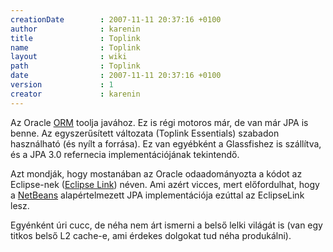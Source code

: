 ```yaml
---
creationDate        : 2007-11-11 20:37:16 +0100 
author              : karenin 
title               : Toplink 
name                : Toplink 
layout              : wiki 
path                : Toplink 
date                : 2007-11-11 20:37:16 +0100 
version             : 1 
creator             : karenin 
---
```

Az Oracle [ORM](ORM.html) toolja javához. Ez is régi motoros már, de van már JPA is benne. Az egyszerűsített változata (Toplink Essentials) szabadon használható (és nyílt a forrása). Ez van egyébként a Glassfishez is szállítva, és a JPA 3.0 refernecia implementációjának tekintendő.

Azt mondják, hogy mostanában az Oracle odaadományozta a kódot az Eclipse-nek ([Eclipse Link](http://www.eclipse.org/proposals/eclipselink/)) néven. Ami azért vicces, mert előfordulhat, hogy a [NetBeans](Netbeans.html) alapértelmezett JPA implementációja ezúttal az EclipseLink lesz.

Egyénként úri cucc, de néha nem árt ismerni a belső lelki világát is (van egy titkos belső L2 cache-e, ami érdekes dolgokat tud néha produkálni).
